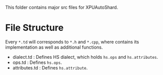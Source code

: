 This folder contains major src files for XPUAutoShard.

# File Structure
Every `*.td` will corresponds to `*.h` and `*.cpp`, where contains its implementation as well as additional functions.

- dialect.td : Defines HS dialect, which holds `hs.ops` and `hs.attributes`.
- ops.td : Defines `hs.ops`.
- attributes.td : Defines `hs.attribute`.